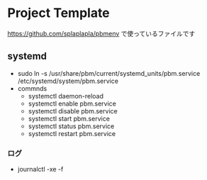 # Project Template
https://github.com/splaplapla/pbmenv で使っているファイルです

## systemd
* sudo ln -s /usr/share/pbm/current/systemd_units/pbm.service /etc/systemd/system/pbm.service
* commnds
  * systemctl daemon-reload
  * systemctl enable pbm.service
  * systemctl disable pbm.service
  * systemctl start pbm.service
  * systemctl status pbm.service
  * systemctl restart pbm.service

### ログ
* journalctl -xe -f

